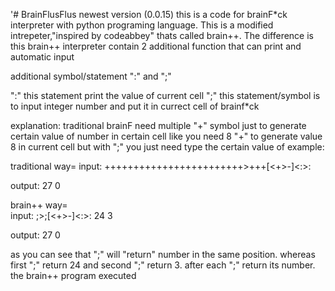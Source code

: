 '# BrainFlusFlus 
newest version (0.0.15)
this is a code for brainF*ck interpreter with python programing language. This is a modified intrepeter,"inspired by codeabbey" thats called brain++. The difference is this brain++ interpreter contain 2 additional function that can print and automatic input

additional symbol/statement
":" and ";"


":" this statement print the value of current cell
";" this statement/symbol is to input integer number and put it in currect cell of brainf*ck

explanation:  traditional brainF need multiple "+" symbol just to generate certain value of number in certain cell
like you need 8 "+" to generate value 8 in current cell but with ";" you just need type the certain value of 
example:

traditional way=
input:
++++++++++++++++++++++++>+++[<+>-]<:>: 

output: 27 0



brain++ way=  
input:
;>;[<+>-]<:>: 
24 3
  

output: 27 0


as you can see that ";" will "return" number in the same position. whereas first ";" return 24 and second ";" return 3. after each ";" return its number. the brain++ program executed
